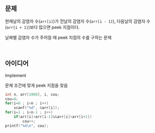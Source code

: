 ## 문제
현재날의 감염자 수(`arr[i]`)가 전날의 감염자 수(`arr[i - 1]`), 다음날의 감염자 수(`arr[i + 1]`)보다 많으면 peek 지점이다.

날짜별 감염자 수가 주어질 때 peek 지점의 수를 구하는 문제

<br/>

## 아이디어
Implement

문제 조건에 맞게 peek 지점을 찾음
```c
int n, arr[1000], i, cou;
cou=0;
for(i=0 ; i<n ; i++)
	scanf("%d", &arr[i]);
for(i=1 ; i<n-1 ; i++)
	if(arr[i]>arr[i-1]&&arr[i]>arr[i+1])
		cou++;
printf("%d\n", cou);
```